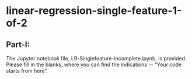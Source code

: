# linear-regression-single-feature-1-of-2

## Part-I:
The Jupyter notebook file, LR-Singlefeature-incomplete.ipynb, is provided.
Please fill in the blanks, where you can find the indications -- “Your code starts from here”.
